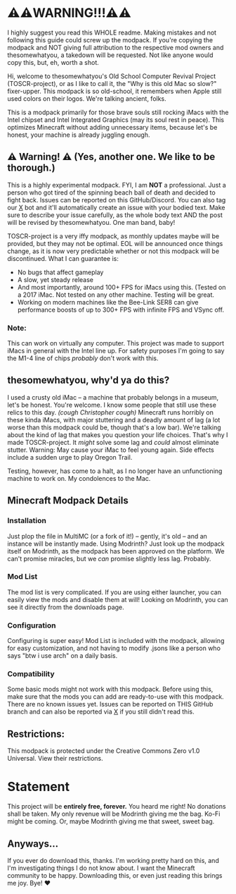 # ⚠️⚠️WARNING!!!⚠️⚠️
I highly suggest you read this WHOLE readme. Making mistakes and not following this guide could screw up the modpack. If you're copying the modpack and NOT giving full attribution to the respective mod owners and thesomewhatyou, a takedown will be requested. Not like anyone would copy this, but, eh, worth a shot.

Hi, welcome to thesomewhatyou's Old School Computer Revival Project (TOSCR-project), or as I like to call it, the "Why is this old Mac so slow?" fixer-upper.
This modpack is so old-school, it remembers when Apple still used colors on their logos. We're talking ancient, folks.

This is a modpack primarily for those brave souls still rocking iMacs with the Intel chipset and Intel Integrated Graphics (may its soul rest in peace). This optimizes Minecraft without adding unnecessary items, because let's be honest, your machine is already juggling enough.

## ⚠️ Warning! ⚠️ (Yes, another one. We like to be thorough.)

This is a highly experimental modpack. FYI, I am **NOT** a professional. Just a person who got tired of the spinning beach ball of death and decided to fight back. Issues can be reported on this GitHub/Discord. You can also tag our [X](x.com/TOSCR_project) bot and it'll automatically create an issue with your bodied text. Make sure to describe your issue carefully, as the whole body text AND the post will be revised by thesomewhatyou. One man band, baby!

TOSCR-project is a very iffy modpack, as monthly updates maybe will be provided, but they may not be optimal. EOL will be announced once things change, as it is now very predictable whether or not this modpack will be discontinued. What I can guarantee is:
* No bugs that affect gameplay
* A slow, yet steady release
* And most importantly, around 100+ FPS for iMacs using this. (Tested on a 2017 iMac. Not tested on any other machine. Testing will be great.
* Working on modern machines like the Bee-Link SER8 can give performance boosts of up to 300+ FPS with infinite FPS and VSync off.
  

### Note:

This can work on virtually any computer. This project was made to support iMacs in general with the Intel line up.
For safety purposes I'm going to say the M1-4 line of chips *probably* don't work with this. 

## thesomewhatyou, why'd ya do this?

I used a crusty old iMac – a machine that probably belongs in a museum, let's be honest. You're welcome. I know some people that still use these relics to this day. _(cough Christopher cough)_ Minecraft runs horribly on these kinda iMacs, with major stuttering and a deadly amount of lag (a lot worse than this modpack could be, though that's a low bar). We're talking about the kind of lag that makes you question your life choices. That's why I made TOSCR-project. It *might* solve some lag and *could* almost eliminate stutter. Warning: May cause your iMac to feel young again. Side effects include a sudden urge to play Oregon Trail.

Testing, however, has come to a halt, as I no longer have an unfunctioning machine to work on. My condolences to the Mac.

## Minecraft Modpack Details

### Installation
Just plop the file in MultiMC (or a fork of it!) – gently, it's old – and an instance will be instantly made.
Using Modrinth? Just look up the modpack itself on Modrinth, as the modpack has been approved on the platform. We can't promise miracles, but we *can* promise slightly less lag. Probably.

### Mod List
The mod list is very complicated. If you are using either launcher, you can easily view the mods and disable them at will!
Looking on Modrinth, you can see it directly from the downloads page.

### Configuration
Configuring is super easy! Mod List is included with the modpack, allowing for easy customization, and not having to modify .jsons like a person who says "btw i use arch" on a daily basis.

### Compatibility
Some basic mods might not work with this modpack. Before using this, make sure that the mods you can add are ready-to-use with this modpack. There are no known issues yet. Issues can be reported on THIS GitHub branch and can also be reported via [X](x.com/TOSCR_project) if you still didn't read this.

## Restrictions:

This modpack is protected under the Creative Commons Zero v1.0 Universal. View their restrictions.

# Statement

This project will be **entirely free, forever.** You heard me right! No donations shall be taken. My only revenue will be Modrinth giving me the bag. Ko-Fi might be coming.
Or, maybe Modrinth giving me that sweet, sweet bag.

## Anyways...

If you ever do download this, thanks. I'm working pretty hard on this, and I'm investigating things I do not know about. I want the Minecraft community to be happy. Downloading this, or even just reading this brings me joy. Bye! ❤️

